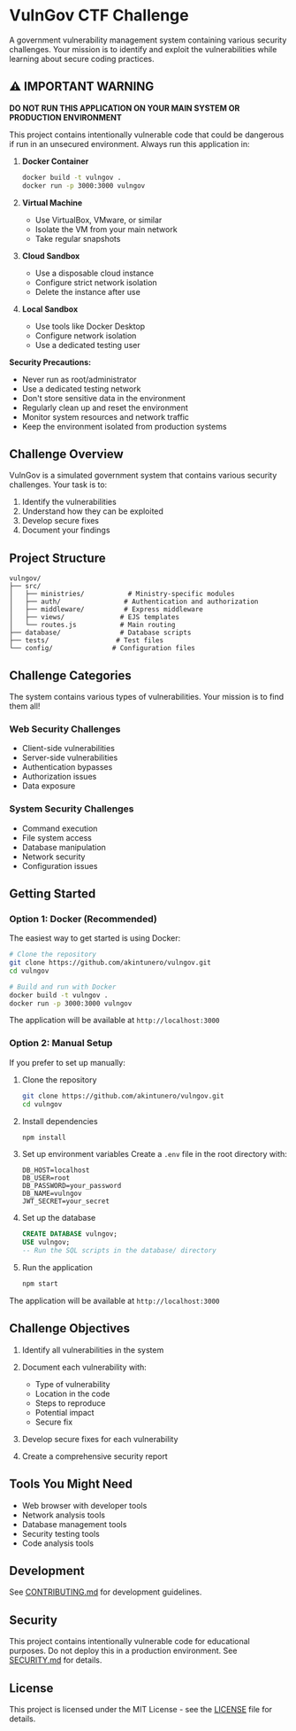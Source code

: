 # VulnGov CTF Challenge

A government vulnerability management system containing various security challenges. Your mission is to identify and exploit the vulnerabilities while learning about secure coding practices.

## ⚠️ IMPORTANT WARNING

**DO NOT RUN THIS APPLICATION ON YOUR MAIN SYSTEM OR PRODUCTION ENVIRONMENT**

This project contains intentionally vulnerable code that could be dangerous if run in an unsecured environment. Always run this application in:

1. **Docker Container**
   ```bash
   docker build -t vulngov .
   docker run -p 3000:3000 vulngov
   ```

2. **Virtual Machine**
   - Use VirtualBox, VMware, or similar
   - Isolate the VM from your main network
   - Take regular snapshots

3. **Cloud Sandbox**
   - Use a disposable cloud instance
   - Configure strict network isolation
   - Delete the instance after use

4. **Local Sandbox**
   - Use tools like Docker Desktop
   - Configure network isolation
   - Use a dedicated testing user

**Security Precautions:**
- Never run as root/administrator
- Use a dedicated testing network
- Don't store sensitive data in the environment
- Regularly clean up and reset the environment
- Monitor system resources and network traffic
- Keep the environment isolated from production systems

## Challenge Overview

VulnGov is a simulated government system that contains various security challenges. Your task is to:

1. Identify the vulnerabilities
2. Understand how they can be exploited
3. Develop secure fixes
4. Document your findings

## Project Structure

```
vulngov/
├── src/
│   ├── ministries/           # Ministry-specific modules
│   ├── auth/                # Authentication and authorization
│   ├── middleware/          # Express middleware
│   ├── views/              # EJS templates
│   └── routes.js           # Main routing
├── database/               # Database scripts
├── tests/                 # Test files
└── config/               # Configuration files
```

## Challenge Categories

The system contains various types of vulnerabilities. Your mission is to find them all!

### Web Security Challenges
- Client-side vulnerabilities
- Server-side vulnerabilities
- Authentication bypasses
- Authorization issues
- Data exposure

### System Security Challenges
- Command execution
- File system access
- Database manipulation
- Network security
- Configuration issues

## Getting Started

### Option 1: Docker (Recommended)
The easiest way to get started is using Docker:

```bash
# Clone the repository
git clone https://github.com/akintunero/vulngov.git
cd vulngov

# Build and run with Docker
docker build -t vulngov .
docker run -p 3000:3000 vulngov
```

The application will be available at `http://localhost:3000`

### Option 2: Manual Setup
If you prefer to set up manually:

1. Clone the repository
   ```bash
   git clone https://github.com/akintunero/vulngov.git
   cd vulngov
   ```

2. Install dependencies
   ```bash
   npm install
   ```

3. Set up environment variables
   Create a `.env` file in the root directory with:
   ```
   DB_HOST=localhost
   DB_USER=root
   DB_PASSWORD=your_password
   DB_NAME=vulngov
   JWT_SECRET=your_secret
   ```

4. Set up the database
   ```sql
   CREATE DATABASE vulngov;
   USE vulngov;
   -- Run the SQL scripts in the database/ directory
   ```

5. Run the application
   ```bash
   npm start
   ```

The application will be available at `http://localhost:3000`

## Challenge Objectives

1. Identify all vulnerabilities in the system
2. Document each vulnerability with:
   - Type of vulnerability
   - Location in the code
   - Steps to reproduce
   - Potential impact
   - Secure fix

3. Develop secure fixes for each vulnerability
4. Create a comprehensive security report

## Tools You Might Need

- Web browser with developer tools
- Network analysis tools
- Database management tools
- Security testing tools
- Code analysis tools

## Development

See [CONTRIBUTING.md](CONTRIBUTING.md) for development guidelines.

## Security

This project contains intentionally vulnerable code for educational purposes. Do not deploy this in a production environment. See [SECURITY.md](SECURITY.md) for details.

## License

This project is licensed under the MIT License - see the [LICENSE](LICENSE) file for details.
